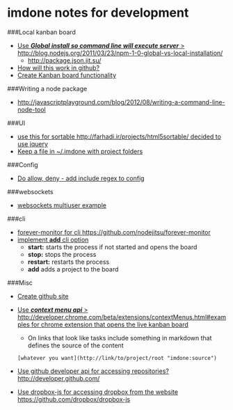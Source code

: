 imdone notes for development
==========
###Local kanban board 
- [Use ***Global install so command line will execute server*** > <http://blog.nodejs.org/2011/03/23/npm-1-0-global-vs-local-installation/>](#archive:110)
   - <http://package.json.jit.su/>
- [How will this work in github?](#archive:120)
- [Create Kanban board functionality](#archive:140)

###Writing a node package
- <http://javascriptplayground.com/blog/2012/08/writing-a-command-line-node-tool>

###UI
- [use this for sortable <http://farhadi.ir/projects/html5sortable/> decided to use jquery](#archive:100)
- [Keep a file in ~/.imdone with project folders](#todo:40)

###Config
- [Do allow, deny - add include regex to config](#archive:90)

###websockets
- [websockets multiuser example](https://github.com/einaros/ws/blob/master/examples/fileapi/server.js)

###cli
- [forever-monitor for cli <https://github.com/nodejitsu/forever-monitor>](#todo:50)
- [implement **add** cli option](#archive:20)
	- **start:** starts the process if not started and opens the board
	- **stop:** stops the process
	- **restart:** restarts the process
	- **add** adds a project to the board

###Misc
- [Create github site](#archive:150)
- [Use ***context menu api*** > <http://developer.chrome.com/beta/extensions/contextMenus.html#examples> for chrome extension that opens the live kanban board](#todo:70)
	- On links that look like tasks include something in markdown that defines the source of the content

	`[whatever you want](http://link/to/project/root "imdone:source")`

- [Use github developer api for accessing repositories? <http://developer.github.com/>](#todo:90)
- [Use dropbox-js for accessing dropbox from the website <https://github.com/dropbox/dropbox-js>](#todo:20)





